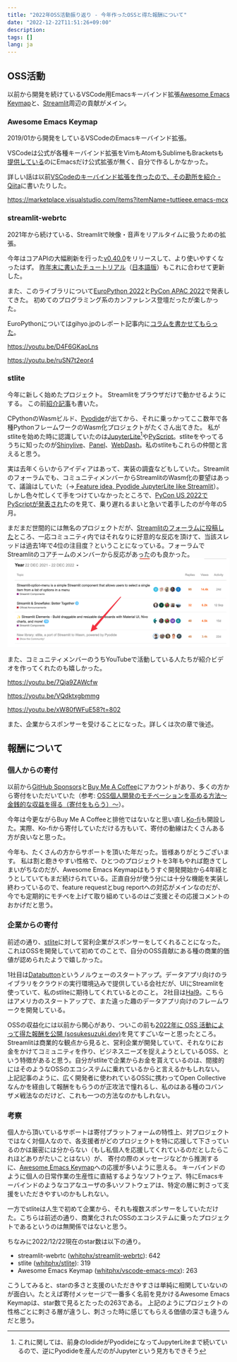 ```yaml
---
title: "2022年OSS活動振り返り - 今年作ったOSSと得た報酬について"
date: "2022-12-22T11:51:26+09:00"
description:
tags: []
lang: ja
---
```


## OSS活動
以前から開発を続けているVSCode用Emacsキーバインド拡張[Awesome Emacs Keymap](https://marketplace.visualstudio.com/items?itemName=tuttieee.emacs-mcx)と、[Streamlit](https://streamlit.io/)周辺の貢献がメイン。

### Awesome Emacs Keymap

2019/01から開発をしているVSCodeのEmacsキーバインド拡張。

VSCodeは公式が各種キーバインド拡張をVimもAtomもSublimeもBracketsも[提供している](https://code.visualstudio.com/docs/getstarted/keybindings#_keymap-extensions)のにEmacsだけ公式拡張が無く、自分で作るしかなかった。

詳しい話は以前[VSCodeのキーバインド拡張を作ったので、その勘所を紹介 - Qiita](https://qiita.com/whitphx/items/af8baa19fc4280ac1c0a)に書いたりした。

https://marketplace.visualstudio.com/items?itemName=tuttieee.emacs-mcx

### streamlit-webrtc
2021年から続けている、Streamlitで映像・音声をリアルタイムに扱うための拡張。

今年はコアAPIの大幅刷新を行った[v0.40.0](https://github.com/whitphx/streamlit-webrtc/blob/main/CHANGELOG.md#0400---2022-06-07)をリリースして、より使いやすくなったはず。
[昨年末に書いたチュートリアル](../20211231-streamlit-webrtc-video-app-tutorial/)（[日本語版](https://zenn.dev/whitphx/articles/streamlit-realtime-cv-app)）もこれに合わせて更新した。

また、このライブラリについて[EuroPython 2022](https://ep2022.europython.eu/session/real-time-browser-ready-computer-vision-apps-with-streamlit)と[PyCon APAC 2022](https://tw.pycon.org/2022/en-us/conference/talk/249)で発表してきた。
初めてのプログラミング系のカンファレンス登壇だったが楽しかった。

EuroPythonについてはgihyo.jpのレポート記事内に[コラムを書かせてもらった](https://gihyo.jp/article/2022/09/europython2022-02#gh8ayWxRNC)。

https://youtu.be/D4F6GKaoLns

https://youtu.be/ruSN7t2eor4

### stlite
今年に新しく始めたプロジェクト。
Streamlitをプラウザだけで動かせるようにする。
この前[紹介記事](../20221104-streamlit-wasm-stlite/)も書いた。

CPythonのWasmビルド、[Pyodide](https://pyodide.org/)が出てから、それに乗っかってここ数年で各種PythonフレームワークのWasm化プロジェクトがたくさん出てきた。
私がstliteを始めた時に認識していたのは[JupyterLite](https://github.com/jupyterlite)[^1]や[PyScript](https://pyscript.net/)。stliteをやってるうちに知ったのが[Shinylive](https://shiny.rstudio.com/py/docs/shinylive.html)、[Panel](https://panel.holoviz.org/)、[WebDash](https://github.com/ibdafna/webdash)。私のstliteもこれらの仲間と言えると思う。

実は去年くらいからアイディアはあって、実装の調査などもしていた。Streamlitのフォーラムでも、コミュニティメンバーからStreamlitのWasm化の要望はあって、議論はしていた（→[
Feature idea, Pyodide JupyterLite like Streamlit](https://discuss.streamlit.io/t/feature-idea-pyodide-jupyterlite-like-streamlit/19919/8)）。
しかし色々忙しくて手をつけていなかったところで、[PyCon US 2022でPyScriptが発表され](https://www.youtube.com/watch?v=qKfkCY7cmBQ&list=PL2Uw4_HvXqvYeXy8ab7iRHjA-9HiYhRQl&ab_channel=PyConUS)たのを見て、乗り遅れるまいと急いで着手したのが今年の5月。

まだまだ世間的には無名のプロジェクトだが、[Streamlitのフォーラムに投稿した](https://discuss.streamlit.io/t/new-library-stlite-a-port-of-streamlit-to-wasm-powered-by-pyodide/25556)ところ、一応コミュニティ内ではそれなりに好意的な反応を頂けて、当該スレッドは過去1年で4位の注目度？ということになっている。フォーラムでStreamlitのコアチームのメンバーから反応があったのも良かった。
[![Streamlit forum yearly ranking](./images/screenshot_streamlit_forum_yearly.png)](https://discuss.streamlit.io/top?period=yearly)

また、コミュニティメンバーのうちYouTubeで活動している人たちが紹介ビデオを作ってくれたのも嬉しかった。

https://youtu.be/7Qja9ZAWcfw

https://youtu.be/VQdktxgbmmg

https://youtu.be/xW80fWFuE58?t=802

また、企業からスポンサーを受けることになった。詳しくは次の章で後述。


## 報酬について
### 個人からの寄付
以前から[GitHub Sponsors](https://github.com/sponsors/whitphx)と[Buy Me A Coffee](https://www.buymeacoffee.com/whitphx)にアカウントがあり、多くの方から寄付をいただいていた（参考: [OSS個人開発のモチベーションを高める方法〜金銭的な収益を得る（寄付をもらう）〜](https://qiita.com/whitphx/items/f37216ab2392ab359f11)）。

今年は今更ながらBuy Me A Coffeeと排他ではないなと思い直し[Ko-fi](https://ko-fi.com/whitphx)も開設した。実際、Ko-fiから寄付していただける方もいて、寄付の動線はたくさんある方が良いなと思った。

今年も、たくさんの方からサポートを頂いた年だった。皆様ありがとうございます。
私は割と飽きやすい性格で、ひとつのプロジェクトを3年もやれば飽きてしまいがちなのだが、Awesome Emacs Keymapはもうすぐ開発開始から4年経とうとしていてもまだ続けられている。正直自分が使う分には十分な機能を実装し終わっているので、feature requestとbug reportへの対応がメインなのだが、今でも定期的にモチベを上げて取り組めているのはご支援とその応援コメントのおかげだと思う。

### 企業からの寄付
前述の通り、[stlite](https://github.com/whitphx/stlite)に対して営利企業がスポンサーをしてくれることになった。これはOSSを開発していて初めてのことで、自分のOSS貢献にある種の商業的価値が認められたようで嬉しかった。

1社目は[Databutton](https://www.databutton.io/)というノルウェーのスタートアップ。データアプリ向けのライブラリをクラウドの実行環境込みで提供している会社だが、UIにStreamlitを使っていて、私のstliteに期待してくれているとのこと。
2社目は[Hal9](https://hal9.com/)。こちらはアメリカのスタートアップで、また違った趣のデータアプリ向けのフレームワークを開発している。

OSSの収益化には以前から関心があり、ついこの前も[2022年に OSS 活動によって得た報酬を公開 (sosukesuzuki.dev)](https://sosukesuzuki.dev/advent/2022/14/)を見てすごいなーと思ったところ。
Streamlitは商業的な観点から見ると、営利企業が開発していて、それなりにお金をかけてコミュニティを作り、ビジネスニーズを捉えようとしているOSS、という特徴があると思う。自分がstliteで企業からお金を貰えているのは、間接的にはそのようなOSSのエコシステムに乗れているからと言えるかもしれない。
上記記事のように、広く開発者に使われているOSSに携わってOpen Collectiveなんかを経由して報酬をもらうのが正攻法で憧れるし、私のはある種のコバンザメ戦法なのだけど、これも一つの方法なのかもしれない。

### 考察
個人から頂いているサポートは寄付プラットフォームの特性上、対プロジェクトではなく対個人なので、各支援者がどのプロジェクトを特に応援して下さっているのかは厳密には分からない（もし私個人を応援してくれているのだとしたらこれほどありがたいことはない）が、
寄付の際のメッセージなどから推測するに、[Awesome Emacs Keymap](https://marketplace.visualstudio.com/items?itemName=tuttieee.emacs-mcx)への応援が多いように思える。
キーバインドのように個人の日常作業の生産性に直結するようなソフトウェア、特にEmacsキーバインドのようなコアなユーザの多いソフトウェアは、特定の層に刺さって支援をいただきやすいのかもしれない。

一方でstliteは人生で初めて企業から、それも複数スポンサーをしていただけた。こちらは前述の通り、商業化されたOSSのエコシステムに乗ったプロジェクトであるというのは無関係ではないと思う。

ちなみに2022/12/22現在のstar数は以下の通り。
* streamlit-webrtc ([whitphx/streamlit-webrtc](https://github.com/whitphx/streamlit-webrtc)): 642
* stlite ([whitphx/stlite](https://github.com/whitphx/stlite)): 319
* Awesome Emacs Keymap ([whitphx/vscode-emacs-mcx](https://github.com/whitphx/vscode-emacs-mcx)): 263

こうしてみると、starの多さと支援のいただきやすさは単純に相関していないのが面白い。たとえば寄付メッセージで一番多く名前を見かけるAwesome Emacs Keymapは、star数で見るとたったの263である。
上記のようにプロジェクトの性格ごとに刺さる層が違うし、刺さった時に感じてもらえる価値の深さも違うんだと思う。

[^1]:これに関しては、前身のIodideがPyodideになってJupyterLiteまで続いているので、逆にPyodideを産んだのがJupyterという見方もできそう
